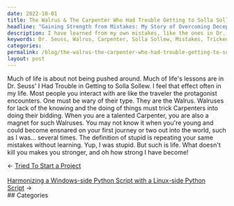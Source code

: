 ```yaml
---
date: 2022-10-01
title: The Walrus & The Carpenter Who Had Trouble Getting to Solla Sollew
headline: "Gaining Strength from Mistakes: My Story of Overcoming Deception Like the Walrus in Dr. Seuss' I Had Trouble in Getting to Solla Sollew"
description: I have learned from my own mistakes, like the ones in Dr. Seuss' I Had Trouble in Getting to Solla Sollew. People have tried to take advantage of me, like the Walrus in the story, but I have come out stronger and wiser because of it. Read my story to find out how I overcame these obstacles and gained strength from them.
keywords: Dr. Seuss, Walrus, Carpenter, Solla Sollew, Mistakes, Tricked, Strength, Overcome, Obstacles, Lessons
categories: 
permalink: /blog/the-walrus-the-carpenter-who-had-trouble-getting-to-solla-sollew/
layout: post
---
```



Much of life is about not being pushed around. Much of life's lessons are in
Dr. Seuss' I Had Trouble in Getting to Solla Sollew. I feel that effect often
in my life. Most people you interact with are like the traveler the protagonist
encounters. One must be wary of their type. They are the Walrus. Walruses for
lack of the knowing and the doing of things must trick Carpenters into doing
their bidding. When you are a talented Carpenter, you are also a magnet for
such Walruses. You may not know it when you're young and could become ensnared
on your first journey or two out into the world, such as I was... several
times. The definition of stupid is repeating your same mistakes without
learning. Yup, I was stupid. But such is life. What doesn't kill you makes you
stronger, and oh how strong I have become!


<div class="arrow-links"><div class="post-nav-prev"><span class="arrow">&larr;&nbsp;</span><a href="/blog/tried-to-start-a-project/">Tried To Start a Project</a></div> &nbsp; <div class="post-nav-next"><a href="/blog/harmonizing-a-windows-side-python-script-with-a-linux-side-python-script/">Harmonizing a Windows-side Python Script with a Linux-side Python Script</a><span class="arrow">&nbsp;&rarr;</span></div></div>
## Categories

<ul></ul>